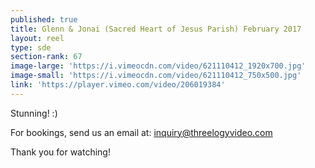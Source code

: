 ```yaml
---
published: true
title: Glenn & Jonai (Sacred Heart of Jesus Parish) February 2017
layout: reel
type: sde
section-rank: 67
image-large: 'https://i.vimeocdn.com/video/621110412_1920x700.jpg'
image-small: 'https://i.vimeocdn.com/video/621110412_750x500.jpg'
link: 'https://player.vimeo.com/video/206019384'
---
```

Stunning! :)

For bookings, send us an email at: inquiry@threelogyvideo.com

Thank you for watching!
